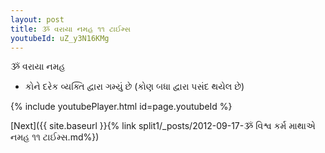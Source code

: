 ```yaml
---
layout: post
title: ૐ વરાયા નમહ ૧૧ ટાઈમ્સ
youtubeId: uZ_y3N16KMg
---
```

 
 
 ૐ વરાયા નમહ  
 
 -  કોને દરેક વ્યક્તિ દ્વારા ગમ્યું છે (કોણ બધા દ્વારા પસંદ થયેલ છે) 
 
  
 
  
 
 
 
 
 
 


{% include youtubePlayer.html id=page.youtubeId %}
 
[Next]({{ site.baseurl }}{% link  split1/_posts/2012-09-17-ૐ વિશ્વ કર્મ માથાએ નમહ ૧૧ ટાઈમ્સ.md%})
 
